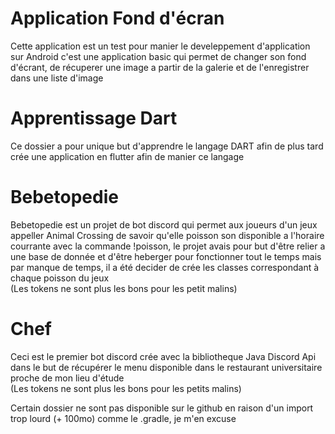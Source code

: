 <h1>Application Fond d'écran</h1>

Cette application est un test pour manier le develeppement d'application sur Android c'est une application basic qui permet de changer son fond d'écrant, de récuperer une image a partir de la galerie et de l'enregistrer dans une liste d'image

<h1>Apprentissage Dart</h1>

Ce dossier a pour unique but d'apprendre le langage DART afin de plus tard crée une application en flutter afin de manier ce langage


<h1>Bebetopedie</h1>

Bebetopedie est un projet de bot discord qui permet aux joueurs d'un jeux appeller Animal Crossing de savoir qu'elle poisson son disponible a l'horaire courrante avec la commande 
!poisson, le projet avais pour but d'être relier a une base de donnée et d'être heberger pour fonctionner tout le temps mais par manque de temps, il a été decider de crée les classes
correspondant à chaque poisson du jeux 
<br>
(Les tokens ne sont plus les bons pour les petit malins)

<h1>Chef</h1>

Ceci est le premier bot discord crée avec la bibliotheque Java Discord Api dans le but de récupérer le menu disponible dans le restaurant universitaire proche de mon lieu d'étude
<br>
(Les tokens ne sont plus les bons pour les petits malins)


Certain dossier ne sont pas disponible sur le github en raison d'un import trop lourd (+ 100mo) comme le .gradle, je m'en excuse

